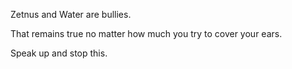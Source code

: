 Zetnus and Water are bullies.

That remains true no matter how much you try to cover your ears.

Speak up and stop this.
